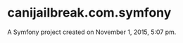 canijailbreak.com.symfony
=========================

A Symfony project created on November 1, 2015, 5:07 pm.
